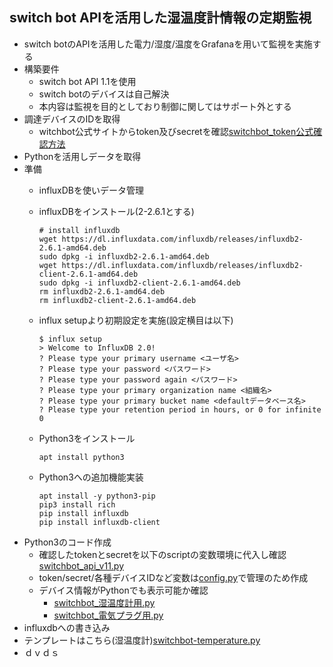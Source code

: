 ## switch bot APIを活用した湿温度計情報の定期監視
*  switch botのAPIを活用した電力/湿度/温度をGrafanaを用いて監視を実施する
  * 構築要件
    *  switch bot API 1.1を使用
    *  switch botのデバイスは自己解決
    *  本内容は監視を目的としており制御に関してはサポート外とする
  *  調達デバイスのIDを取得
     * witchbot公式サイトからtoken及びsecretを確認[switchbot_token公式確認方法](https://support.switch-bot.com/hc/ja/articles/12822710195351-%E3%83%88%E3%83%BC%E3%82%AF%E3%83%B3%E3%81%AE%E5%8F%96%E5%BE%97%E6%96%B9%E6%B3%95)
  * Pythonを活用しデータを取得
   * 準備
     * influxDBを使いデータ管理
     * influxDBをインストール(2-2.6.1とする)

           # install influxdb
           wget https://dl.influxdata.com/influxdb/releases/influxdb2-2.6.1-amd64.deb
           sudo dpkg -i influxdb2-2.6.1-amd64.deb
           wget https://dl.influxdata.com/influxdb/releases/influxdb2-client-2.6.1-amd64.deb
           sudo dpkg -i influxdb2-client-2.6.1-amd64.deb
           rm influxdb2-2.6.1-amd64.deb
           rm influxdb2-client-2.6.1-amd64.deb

     * influx setupより初期設定を実施(設定横目は以下)

           $ influx setup
           > Welcome to InfluxDB 2.0!
           ? Please type your primary username <ユーザ名>
           ? Please type your password <パスワード>
           ? Please type your password again <パスワード>
           ? Please type your primary organization name <組織名>
           ? Please type your primary bucket name <defaultデータベース名>
           ? Please type your retention period in hours, or 0 for infinite 0
     * Python3をインストール

           apt install python3
     * Python3への追加機能実装
    
           apt install -y python3-pip
           pip3 install rich
           pip install influxdb
           pip install influxdb-client
   * Python3のコード作成
     * 確認したtokenとsecretを以下のscriptの変数環境に代入し確認[switchbot_api_v11.py](https://github.com/maron-gt123/switchbot/blob/main/switchbot_api_v11.py)
     * token/secret/各種デバイスIDなど変数は[config.py](https://github.com/maron-gt123/switchbot/blob/main/config.py)で管理のため作成
     * デバイス情報がPythonでも表示可能か確認
       * [switchbot_湿温度計用.py](https://github.com/maron-gt123/switchbot/blob/main/switchbot_temperature.py)
       * [switchbot_電気プラグ用.py](https://github.com/maron-gt123/switchbot/blob/main/switchbot_voltage.py)
  * influxdbへの書き込み
   * テンプレートはこちら(湿温度計)[switchbot-temperature.py](https://github.com/maron-gt123/switchbot/blob/main/switchbot-temperature.py)
  * ｄｖｄｓ 
